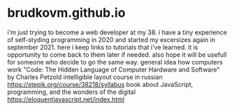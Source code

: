 # brudkovm.github.io
i'm just trying to become a web developer at my 38.
i have a tiny experience of self-styding programming in 2020 and started my excersizes again in september 2021.
here i keep links to tutorials that i've learned. it is opportunity to come back to them later if needed.
also hope it will be usefull for someone who decide to go the same way.
general idea how computers work "Code: The Hidden Language of Computer Hardware and Software" by Charles Petzold
intelligible layout course in russian https://stepik.org/course/38218/syllabus
book about JavaScript, programming, and the wonders of the digital https://eloquentjavascript.net/index.html

